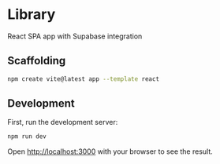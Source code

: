 # Library

React SPA app with Supabase integration 

## Scaffolding

```sh
npm create vite@latest app --template react
```

## Development

First, run the development server:

```bash
npm run dev
```

Open [http://localhost:3000](http://localhost:3000) with your browser to see the result.
